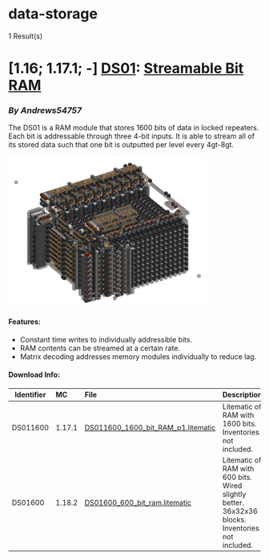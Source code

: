 # data-storage
1 Result(s)

# [1.16; 1.17.1; -] [DS01](DS01%20Streamable%20Bit%20RAM): [Streamable Bit RAM](DS01%20Streamable%20Bit%20RAM/DS01_Streamable_Bit_RAM.pdf)
### *By Andrews54757*

The DS01 is a RAM module that stores 1600 bits of data in locked repeaters. Each bit is addressable through three 4-bit inputs. It is able to stream all of its stored data such that one bit is outputted per level every 4gt-8gt.

<img src="DS01%20Streamable%20Bit%20RAM/sram.png?raw=1" style="max-height: 300px">

#### Features:
- Constant time writes to individually addressible bits.
- RAM contents can be streamed at a certain rate.
- Matrix decoding addresses memory modules individually to reduce lag.

#### Download Info:
|Identifier   | MC       | File                                                                                                           | Description                                                                                        |
|------------ |:-------- |:-------------------------------------------------------------------------------------------------------------- |:---------------------------------------------------------------------------------------------------|
|DS011600     | 1.17.1   | [DS011600_1600_bit_RAM_p1.litematic](DS01%20Streamable%20Bit%20RAM/DS011600_1600_bit_RAM_p1.litematic?raw=1)   | Litematic of RAM with 1600 bits. Inventories not included.                                         |
|DS01600      | 1.18.2   | [DS01600_600_bit_ram.litematic](DS01%20Streamable%20Bit%20RAM/DS01600_600_bit_ram.litematic?raw=1)             | Litematic of RAM with 600 bits. Wired slightly better. 36x32x36 blocks. Inventories not included.  |
